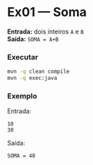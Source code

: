 # Ex01 — Soma

**Entrada:** dois inteiros `A` e `B`  
**Saída:** `SOMA = A+B`

### Executar
```bash
mvn -q clean compile
mvn -q exec:java
```

### Exemplo
Entrada:
```
10
30
```
Saída:
```
SOMA = 40
```
